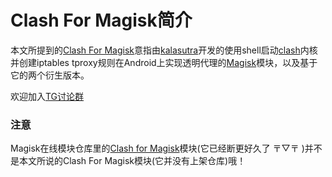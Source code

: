 # Clash For Magisk简介

本文所提到的[Clash For Magisk](https://github.com/kalasutra/Clash\_For\_Magisk)意指由[kalasutra](https://github.com/kalasutra)开发的使用shell启动[clash](https://github.com/Dreamacro/clash)内核并创建iptables tproxy规则在Android上实现透明代理的[Magisk](https://github.com/topjohnwu/Magisk)模块，以及基于它的两个衍生版本。

欢迎加入[TG讨论群](https://t.me/blowH2O)

### 注意

Magisk在线模块仓库里的[Clash for Magisk](https://github.com/Kr328/ClashForMagisk)模块(它已经断更好久了 〒▽〒 )并不是本文所说的Clash For Magisk模块(它并没有上架仓库)哦！
